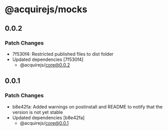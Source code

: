 # @acquirejs/mocks

## 0.0.2

### Patch Changes

- 7f530f4: Restricted published files to dist folder
- Updated dependencies [7f530f4]
  - @acquirejs/core@0.0.2

## 0.0.1

### Patch Changes

- b8e42fa: Added warnings on postinstall and README to notify that the version is not yet stable
- Updated dependencies [b8e42fa]
  - @acquirejs/core@0.0.1
